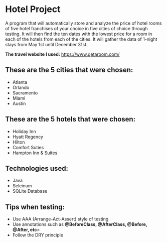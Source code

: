 # Hotel Project
A program that will automatically store and analyze the price of hotel rooms of five hotel franchises of your choice in five cities of choice through testing. 
It will then find the ten dates with the lowest price for a room in each of the hotels from each of the cities. It will gather the data of 1-night stays from May 1st until December 31st.

<b>The travel website I used:</b> https://www.getaroom.com/

## These are the 5 cities that were chosen:
<ul>
 <li>Atlanta</li>
 <li>Orlando</li>
 <li>Sacramento</li>
 <li>Miami</li>
 <li>Austin</li>
</ul>

## These are the 5 hotels that were chosen:
<ul>
 <li>Holiday Inn</li>
 <li>Hyatt Regency</li>
 <li>Hilton</li>
 <li>Comfort Suties</li>
 <li>Hampton Inn & Suites</li>
</ul>

## Technologies used:
<ul>
 <li>Java</li>
 <li>Seleinum</li>
 <li>SQLite Database</li>
</ul>

## Tips when testing:
<ul>
 <li>Use AAA (Arrange-Act-Assert) style of testing</li>
 <li>Use annotations such as <b>@BeforeClass, @AfterClass, @Before, @After, etc</b>></li>
 <li>Follow the DRY principle</li>
</ul>
